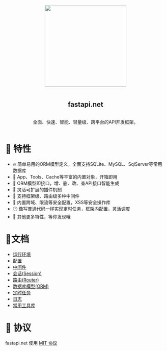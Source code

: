 <div align="center">
<article style="display: flex; flex-direction: column; align-items: center; justify-content: center;">
    <p align="center"><img width="256" src="http://res.dayuan.tech/images/fastapi.net.png" /></p>
    <h1 style="width: 100%; text-align: center;">fastapi.net</h1>
    <p>
        全面、快速、智能、轻量级、跨平台的API开发框架。
    </p>
</article>
</div>



# 🎉 特性

- :fire: 简单易用的ORM模型定义，全面支持SQLite、MySQL、SqlServer等常用数据库
- :tea: App、Tools、Cache等丰富的内置对象，开箱即用
- :rocket: ORM模型即接口，增、删、改、查API接口智能生成
- 👏 灵活可扩展的插件机制
- :nut_and_bolt: 支持框架级、路由级多种中间件
-  :vertical_traffic_light:  内置跨域、限流等安全配置，XSS等安全操作库
- :clock3: 像写普通代码一样实现定时任务，框架内配置，灵活调度
- :100: 其他更多特性，等你发现哦



# :memo:文档

- [运行环境](docs/env.md)
- [配置](docs/config.md)
- [中间件](docs/middleware.md)
- [会话(Session)](docs/session.md)
- [路由(Router)](docs/router.md)
- [数据库模型(ORM)](https://github.com/softwaiter/netcoreORM/blob/master/README.md)
- [定时任务](docs/schedule.md)
- [日志](docs/logging.md)
- [常用工具库](https://github.com/softwaiter/netcoreTools/blob/master/README.md)

# 🎈 协议

fastapi.net 使用 [MIT 协议](https://github.com/softwaiter/fastapi.net/blob/master/LICENSE)
